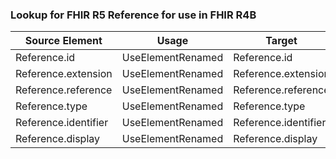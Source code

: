 ### Lookup for FHIR R5 Reference for use in FHIR R4B

| Source Element | Usage | Target |
| -------------- | ----- | ------ |
| Reference.id | UseElementRenamed | Reference.id |
| Reference.extension | UseElementRenamed | Reference.extension |
| Reference.reference | UseElementRenamed | Reference.reference |
| Reference.type | UseElementRenamed | Reference.type |
| Reference.identifier | UseElementRenamed | Reference.identifier |
| Reference.display | UseElementRenamed | Reference.display |
